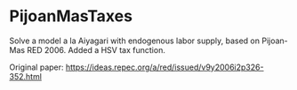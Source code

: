 # PijoanMasTaxes

Solve a model a la Aiyagari with endogenous labor supply, based on Pijoan-Mas RED 2006. Added a HSV tax function.

Original paper: https://ideas.repec.org/a/red/issued/v9y2006i2p326-352.html
